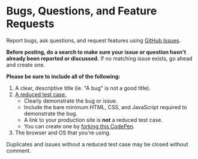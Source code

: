 # Bugs, Questions, and Feature Requests

Report bugs, ask questions, and request features using [GitHub Issues](https://github.com/cferdinandi/reef/issues).

**Before posting, do a search to make sure your issue or question hasn't already been reported or discussed.** If no matching issue exists, go ahead and create one.

**Please be sure to include all of the following:**

1. A clear, descriptive title (ie. "A bug" is not a good title).
2. [A reduced test case.](https://css-tricks.com/reduced-test-cases/)
	- Clearly demonstrate the bug or issue.
	- Include the bare minimum HTML, CSS, and JavaScript required to demonstrate the bug.
	- A link to your production site is **not** a reduced test case.
	- You can create one by [forking this CodePen](http://jsfiddle.net/cferdinandi/5qhbvs3j/2/).
3. The browser and OS that you're using.

Duplicates and issues without a reduced test case may be closed without comment.